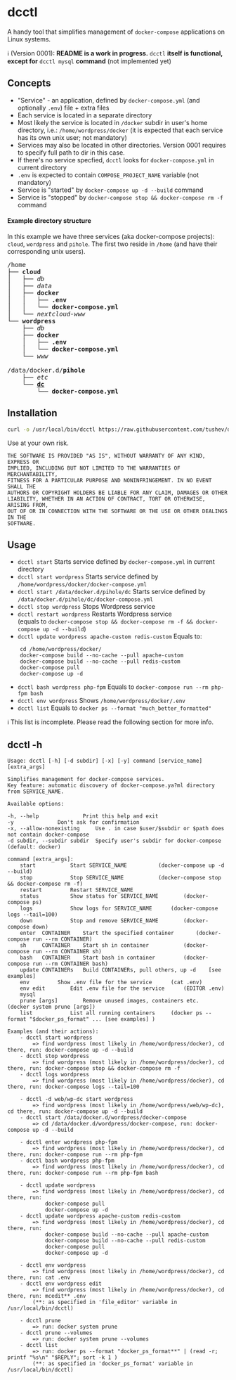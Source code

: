 # dcctl
A handy tool that simplifies management of `docker-compose` applications on Linux systems.

ℹ (Version 0001): **README is a work in progress.** `dcctl` **itself is functional, except for** `dcctl mysql` **command** (not implemented yet)

## Concepts

- "Service" - an application, defined by `docker-compose.yml` (and optionally `.env`) file + extra files
- Each service is located in a separate directory
- Most likely the service is located in `/docker` subdir in user's home directory, i.e.: `/home/wordpress/docker` (it is expected that each service has its own unix user; not mandatory)
- Services may also be located in other directories. Version 0001 requires to specify full path to dir in this case.
- If there's no service specfied, `dcctl` looks for `docker-compose.yml` in current directory
- `.env` is expected to contain `COMPOSE_PROJECT_NAME` variable (not mandatory)
- Service is "started" by `docker-compose up -d --build` command
- Service is "stopped" by `docker-compose stop && docker-compose rm -f` command

#### Example directory structure
In this example we have three services (aka docker-compose projects): `cloud`, `wordpress` and `pihole`. The first two reside in `/home` (and have their corresponding unix users).
<pre>
/home
├── <b>cloud</b>
│   ├── <i>db</i>
│   ├── <i>data</i>
│   ├── <b>docker</b>
│   │   ├── <b>.env</b>
│   │   └── <b>docker-compose.yml</b>
│   └── <i>nextcloud-www</i>
└── <b>wordpress</b>
    ├── <i>db</i>
    ├── <b>docker</b>
    │   ├── <b>.env</b>
    │   └── <b>docker-compose.yml</b>
    └── <i>www</i>

/data/docker.d/<b>pihole</b>
    ├── <i>etc</i>
    └── <b><u>dc</u></b>
        └── <b>docker-compose.yml</b>
</pre>

## Installation
```sh
curl -o /usr/local/bin/dcctl https://raw.githubusercontent.com/tushev/dcctl/main/dcctl && chmod +x /usr/local/bin/dcctl
```
Use at your own risk.
```
THE SOFTWARE IS PROVIDED "AS IS", WITHOUT WARRANTY OF ANY KIND, EXPRESS OR
IMPLIED, INCLUDING BUT NOT LIMITED TO THE WARRANTIES OF MERCHANTABILITY,
FITNESS FOR A PARTICULAR PURPOSE AND NONINFRINGEMENT. IN NO EVENT SHALL THE
AUTHORS OR COPYRIGHT HOLDERS BE LIABLE FOR ANY CLAIM, DAMAGES OR OTHER
LIABILITY, WHETHER IN AN ACTION OF CONTRACT, TORT OR OTHERWISE, ARISING FROM,
OUT OF OR IN CONNECTION WITH THE SOFTWARE OR THE USE OR OTHER DEALINGS IN THE
SOFTWARE.
```

## Usage

- `dcctl start` Starts service defined by `docker-compose.yml` in current directory
- `dcctl start wordpress` Starts service defined by `/home/wordpress/docker/docker-compose.yml`
- `dcctl start /data/docker.d/pihole/dc` Starts service defined by `/data/docker.d/pihole/dc/docker-compose.yml`
- `dcctl stop wordpress` Stops Wordpress service
- `dcctl restart wordpress` Restarts Wordpress service<br>(equals to `docker-compose stop && docker-compose rm -f && docker-compose up -d --build`)
- `dcctl update wordpress apache-custom redis-custom` Equals to: <br>
```
	cd /home/wordpress/docker/
	docker-compose build --no-cache --pull apache-custom
	docker-compose build --no-cache --pull redis-custom
	docker-compose pull
	docker-compose up -d
```
- `dcctl bash wordpress php-fpm` Equals to `docker-compose run --rm php-fpm bash`
- `dcctl env wordpress` Shows `/home/wordpress/docker/.env`
- `dcctl list` Equals to `docker ps --format "much_better_formatted"`

ℹ This list is incomplete. Please read the following section for more info.

## dcctl -h
```
Usage: dcctl [-h] [-d subdir] [-x] [-y] command [service_name] [extra_args]

Simplifies management for docker-compose services.
Key feature: automatic discovery of docker-compose.ya?ml directory from SERVICE_NAME.

Available options:

-h, --help      		Print this help and exit
-y				Don't ask for confirmation
-x, --allow-nonexisting		Use . in case $user/$subdir or $path does not contain docker-compose
-d subdir, --subdir subdir	Specify user's subdir for docker-compose (default: docker)

command [extra_args]:
	start			Start SERVICE_NAME			(docker-compose up -d --build)
	stop			Stop SERVICE_NAME			(docker-compose stop && docker-compose rm -f)
	restart			Restart SERVICE_NAME
	status			Show status for SERVICE_NAME		(docker-compose ps)
	logs			Show logs for SERVICE_NAME		(docker-compose logs --tail=100)
	down			Stop and remove	SERVICE_NAME		(docker-compose down)
	enter  CONTAINER	Start the specified container		(docker-compose run --rm CONTAINER)
	sh     CONTAINER	Start sh in container			(docker-compose run --rm CONTAINER sh)
	bash   CONTAINER	Start bash in container			(docker-compose run --rm CONTAINER bash)
	update CONTAINERs	Build CONTAINERs, pull others, up -d	[see examples]
	env			Show .env file for the service		(cat .env)
	env edit		Edit .env file for the service		(EDITOR .env)
	mysql
	prune [args]		Remove unused images, containers etc.	(docker system prune [args])
	list			List all running containers		(docker ps --format "$docker_ps_format" ... [see examples] )

Examples (and their actions):
	- dcctl start wordpress
		=> find wordpress (most likely in /home/wordpress/docker), cd there, run: docker-compose up -d --build
	- dcctl stop wordpress
		=> find wordpress (most likely in /home/wordpress/docker), cd there, run: docker-compose stop && docker-compose rm -f
	- dcctl logs wordpress
		=> find wordpress (most likely in /home/wordpress/docker), cd there, run: docker-compose logs --tail=100
		
	- dcctl -d web/wp-dc start wordpress
		=> find wordpress (most likely in /home/wordpress/web/wp-dc), cd there, run: docker-compose up -d --build
	- dcctl start /data/docker.d/wordpress/docker-compose
		=> cd /data/docker.d/wordpress/docker-compose, run: docker-compose up -d --build
		
	- dcctl enter wordpress php-fpm
		=> find wordpress (most likely in /home/wordpress/docker), cd there, run: docker-compose run --rm php-fpm		
	- dcctl bash wordpress php-fpm
		=> find wordpress (most likely in /home/wordpress/docker), cd there, run: docker-compose run --rm php-fpm bash
		
	- dcctl update wordpress
		=> find wordpress (most likely in /home/wordpress/docker), cd there, run: 
			docker-compose pull
			docker-compose up -d
	- dcctl update wordpress apache-custom redis-custom
		=> find wordpress (most likely in /home/wordpress/docker), cd there, run:
			docker-compose build --no-cache --pull apache-custom
			docker-compose build --no-cache --pull redis-custom
			docker-compose pull
			docker-compose up -d
		
	- dcctl env wordpress
		=> find wordpress (most likely in /home/wordpress/docker), cd there, run: cat .env
	- dcctl env wordpress edit
		=> find wordpress (most likely in /home/wordpress/docker), cd there, run: mcedit** .env
		(**: as specified in 'file_editor' variable in /usr/local/bin/dcctl)
		
	- dcctl prune
		=> run: docker system prune
	- dcctl prune --volumes
		=> run: docker system prune --volumes
	- dcctl list
		=> run: docker ps --format "docker_ps_format**" | (read -r; printf "%s\n" "$REPLY"; sort -k 1 )
		(**: as specified in 'docker_ps_format' variable in /usr/local/bin/dcctl)
```
